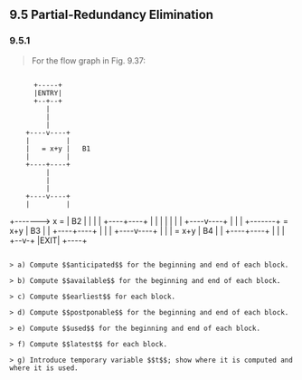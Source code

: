 ## 9.5 Partial-Redundancy Elimination

### 9.5.1

> For the flow graph in Fig. 9.37:

> ```
          +-----+
          |ENTRY|
          +--+--+
             |
             |
             |
        +----v----+
        |         |
        |   = x+y |   B1
        |         |
        +----+----+
             |
             |
             |
        +----v----+
        |         |
+-------> x =     |   B2
|       |         |
|       +----+----+
|            |
|            |
|            |
|       +----v----+
|       |         |
+-------+   = x+y |   B3
        |         |
        +----+----+
             |
             |
             |
        +----v----+
        |         |
        |   = x+y |   B4
        |         |
        +----+----+
             |
             |
             |
          +--v-+
          |EXIT|
          +----+
```

> a) Compute $$anticipated$$ for the beginning and end of each block.

> b) Compute $$available$$ for the beginning and end of each block.

> c) Compute $$earliest$$ for each block.

> d) Compute $$postponable$$ for the beginning and end of each block.

> e) Compute $$used$$ for the beginning and end of each block.

> f) Compute $$latest$$ for each block.

> g) Introduce temporary variable $$t$$; show where it is computed and where it is used.
